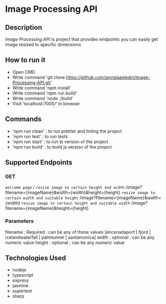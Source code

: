 # Image Processing API

## Description

_Image Processing API_ is project that provides endpoints you can easily get image resized to specific dimensions

## How to run it

- Open CMD
- Write command 'git clone https://github.com/amralaaeledin/Image-Processing-API.git'
- Write command 'npm install'
- Write command 'npm run build'
- Write command 'node ./build'
- Visit 'localhost:7000/' in browser

## Commands

- 'npm run clean' : to run prettier and linting the project
- 'npm run test' : to run tests
- 'npm run start' : to run ts version of the project
- 'npm run build' : to build js version of the project

## Supported Endpoints

### GET

`welcome page`                                       /
`resize image to certain height and width`           /image?filename={imageName}&width={width}&height={height}
`resize image to certain width and suitable height`  /image?filename={imageName}&width={width}
`resize image to certain height and suitable width`  /image?filename={imageName}&height={height}

### Parameters

filename : Required : can be any of these values [encenadaport | fjord | icelandwaterfall | palmtunnel | santamonica]
width : optional : can be any numeric value
height : optional : can be any numeric value

## Technologies Used

- nodejs
- typescript
- express
- jasmine
- supertest
- sharp
